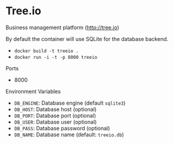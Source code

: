 # Tree.io
Business management platform (http://tree.io)

By default the container will use SQLite for the database backend.

* `docker build -t treeio .`
* `docker run -i -t -p 8000 treeio`

Ports

* 8000

Environment Variables

* `DB_ENGINE`: Database engine (default `sqlite3`)
* `DB_HOST`: Database host (optional)
* `DB_PORT`: Database port (optional)
* `DB_USER`: Database user (optional)
* `DB_PASS`: Database password (optional)
* `DB_NAME`: Database name (default: `treeio.db`)

